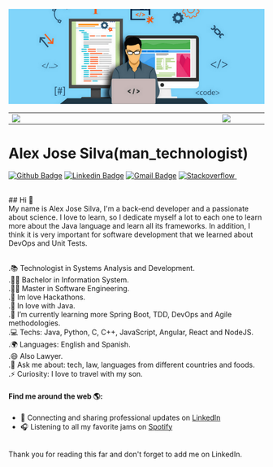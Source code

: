 <p align="center">
  <img src="https://raw.githubusercontent.com/alexjosesilva/alexjosesilva/master/Framework.png" />
</p>

<center>
  <table>
    <tr>
        <td><img width="400px" align="left" src="https://github-readme-stats.vercel.app/api/top-langs/?username=alexjosesilva&hide=html&layout=compact&theme=default" /></td>
        <td><img width="495px" align="left" src="https://github-readme-stats.vercel.app/api?username=alexjosesilva&theme=default" /></td>
    </tr>   
  </table>
</center>



# Alex Jose Silva(man_technologist)

[![Github Badge](https://img.shields.io/badge/-Github-000?style=flat-square&logo=Github&logoColor=white&link=https://github.com/alexjosesilva)](https://github.com/alexjosesilva)
[![Linkedin Badge](https://img.shields.io/badge/-LinkedIn-blue?style=flat-square&logo=Linkedin&logoColor=white&link=https://www.linkedin.com/in/alexjosesilva/)](https://www.linkedin.com/in/alexjosesilva/)
[![Gmail Badge](https://img.shields.io/badge/-Gmail-c14438?style=flat-square&logo=Gmail&logoColor=white&link=mailto:alexjosesilvati@gmail.com)](mailto:alexjosesilvati@gmail.com/)
<a href="https://pt.stackoverflow.com/users/5748/alexjosesilva" rel="nofollow noreferrer">
    <img src="https://imgur.com/FeIMDSj.png" alt="Stackoverflow" width="130" height="30">
</a> &nbsp; 

<br/>
## Hi 👋 

<br/>
My name is Alex Jose Silva, I'm a back-end developer and a passionate about science.
I love to learn, so I dedicate myself a lot to each one to learn more about the Java language and learn all its frameworks. In addition, I think it is very important for software development that we learned about DevOps and Unit Tests.

<br/>.📚 Technologist in Systems Analysis and Development.
<br/> .👩‍🎓 Bachelor in Information System.
<br/> .👩‍🎓 Master in Software Engineering.
<br/>.🏢 Im love Hackathons.
<br/>.💙 In love with Java.
<br/>.🌱 I’m currently learning more Spring Boot, TDD, DevOps and Agile methodologies.
<br/>.💻  Techs: Java, Python, C, C++, JavaScript, Angular, React and NodeJS.
<br/>.🌍 Languages: English and Spanish.
<br/>.😄 Also Lawyer.
<br/>.💬 Ask me about: tech, law, languages from different countries and foods.
<br/> .⚡ Curiosity: I love to travel with my son.

#### Find me around the web 🌎:
- 💼 Connecting and sharing professional updates on <a href="https://www.linkedin.com/in/alexjosesilva/">LinkedIn</a>
- 🎧 Listening to all my favorite jams on <a href="https://open.spotify.com/user/12142931607">Spotify</a>



<br/>Thank you for reading this far and don't forget to add me on LinkedIn.
